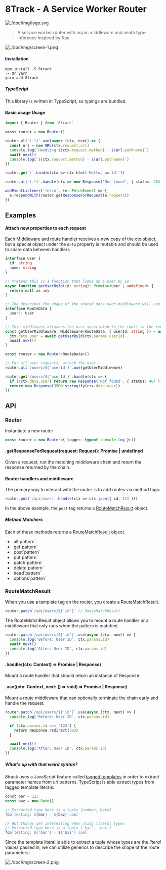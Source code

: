 # 8Track - A Service Worker Router

![./doc/img/logo.svg](./doc/img/logo.svg)

> A service worker router with async middleware and neato type-inference inspired by Koa

![./doc/img/screen-1.png](./doc/img/screen-1.png)

#### Installation

```
npm install -S 8track
-- Or yarn
yarn add 8track
```

##### TypeScript

This library is written in TypeScript, so typings are bundled.

#### Basic usage Usage

```typescript
import { Router } from '8track'

const router = new Router()

router.all`(.*)`.use(async (ctx, next) => {
  const url = new URL(ctx.request.url)
  console.log(`Handling ${ctx.request.method} - ${url.pathname}`)
  await next()
  console.log(`${ctx.request.method} - ${url.pathname}`)
})

router.get`/`.handle(ctx => ctx.html('Hello, world!'))

router.all`(.*)`.handle(ctx => new Response('Not found', { status: 404 }))

addEventListener('fetch', (e: FetchEvent) => {
  e.respondWith(router.getResponseForRequest(e.request))
})
```

## Examples

#### Attach new properties to each request

Each Middleware and route handler receives a new copy of the ctx object, but a special object under the `data` property is mutable and should be used to share data between handlers

```typescript
interface User {
  id: string
  name: string
}

// Pretend this is a function that looks up a user by ID
async function getUserById(id: string): Promise<User | undefined> {
  return null as any
}

// The describes the shape of the shared data each middleware will use
interface RouteData {
  user?: User
}

// This middleware attaches the user associated to the route to the request
const getUserMiddleware: Middleware<RouteData, { userId: string }> = async (ctx, next) => {
  ctx.data.user = await getUserById(ctx.params.userId)
  await next()
}

const router = new Router<RouteData>()

// For all user requests, attach the user
router.all`/users/${'userId'}`.use(getUserMiddleware)

router.get`/users/${'userId'}`.handle(ctx => {
  if (!ctx.data.user) return new Response('Not found', { status: 404 })
  return new Response(JSON.stringify(ctx.data.user))
})
```

## API

### Router<RouteData>

Instantiate a new router

```typescript
const router = new Router<{ logger: typeof console.log }>()
```

#### .getResponseForRequest(request: Request): Promise<Response> | undefined

Given a request, run the matching middleware chain and return the response returned by the chain.

#### Router handlers and middleware

The primary way to interact with the router is to add routes via method tags:

```typescript
router.post`/api/users`.handle(ctx => ctx.json({ id: 123 }))
```

In the above example, the `post` tag returns a [RouteMatchResult](#routematchresult) object.

##### Method Matchers

Each of these methods returns a [RouteMatchResult](#routematchresult) object.

- .all\`pattern\`
- .get\`pattern\`
- .post\`pattern\`
- .put\`pattern\`
- .patch\`pattern\`
- .delete\`pattern\`
- .head\`pattern\`
- .options\`pattern\`

### RouteMatchResult

When you use a template tag on the router, you create a RouteMatchResult.

```typescript
router.patch`/api/users/${'id'}` // RouteMatchResult
```

The RouteMatchResult object allows you to mount a route handler or a middleware that only runs when the pattern is matched.

```typescript
router.patch`/api/users/${'id'}`.use(async (ctx, next) => {
  console.log('Before: User ID', ctx.params.id)
  await next()
  console.log('After: User ID', ctx.params.id)
})
```

#### .handle((ctx: Context) => Promise<Response> | Response)

Mount a route handler that should return an instance of Response

#### .use((ctx: Context, next: () => void) => Promise<Response> | Response)

Mount a route middleware that can optionally terminate the chain early and handle the request.

```typescript
router.patch`/api/users/${'id'}`.use(async (ctx, next) => {
  console.log('Before: User ID', ctx.params.id)

  if (ctx.params.id === '123') {
    return Response.redirect(302)
  }

  await next()
  console.log('After: User ID', ctx.params.id)
})
```

##### What's up with that weird syntax?

8track uses a JavaScript feature called [tagged templates](https://developer.mozilla.org/en-US/docs/Web/JavaScript/Reference/Template_literals#Tagged_templates) in order to extract parameter names from url patterns. TypeScript is able extract types from tagged template literals:

```typescript
const bar = 123
const baz = new Date()

// Extracted type here is a tuple [number, Date]
foo`testing: ${bar} - ${baz} cool`

// But things get interesting when using literal types
// Extracted type here is a tuple ['bar', 'baz']
foo`testing: ${'bar'} - ${'baz'} cool`
```

Since the template literal is able to extract a tuple whose types are the _literal values_ passed in, we can utilize generics to describe the shape of the route parameters:

![./doc/img/screen-2.png](./doc/img/screen-2.png)
